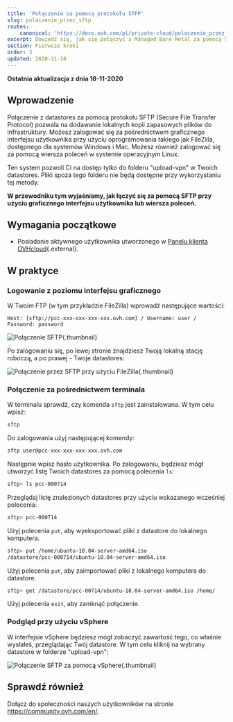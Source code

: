 ```yaml
---
title: 'Połączenie za pomocą protokołu STFP'
slug: polaczenie_przez_sftp
routes:
    canonical: 'https://docs.ovh.com/pl/private-cloud/polaczenie_przez_sftp/'
excerpt: Dowiedz się, jak się połączyć z Managed Bare Metal za pomocą SFTP
section: Pierwsze kroki
order: 3
updated: 2020-11-18
---
```


**Ostatnia aktualizacja z dnia 18-11-2020**

## Wprowadzenie

Połączenie z datastores za pomocą protokołu SFTP (Secure File Transfer Protocol) pozwala na dodawanie lokalnych kopii zapasowych plików do infrastruktury. Możesz zalogować się za pośrednictwem graficznego interfejsu użytkownika przy użyciu oprogramowania takiego jak FileZilla, dostępnego dla systemów Windows i Mac. Możesz również zalogować się za pomocą wiersza poleceń w systemie operacyjnym Linux.

Ten system pozwoli Ci na dostęp tylko do folderu "upload-vpn" w Twoich datastores. Pliki spoza tego folderu nie będą dostępne przy wykorzystaniu tej metody.

**W przewodniku tym wyjaśniamy, jak łączyć się za pomocą SFTP przy użyciu graficznego interfejsu użytkownika lub wiersza poleceń.**

## Wymagania początkowe

- Posiadanie aktywnego użytkownika utworzonego w [Panelu klienta OVHcloud](https://www.ovh.com/auth/?action=gotomanager&from=https://www.ovh.pl/&ovhSubsidiary=pl){.external}.

## W praktyce

### Logowanie z poziomu interfejsu graficznego

W Twoim FTP (w tym przykładzie FileZilla) wprowadź następujące wartości:

```
Host: [sftp://pcc-xxx-xxx-xxx-xxx.ovh.com] / Username: user / Password: password
```

![Połączenie SFTP](images/connection_sftp_filezilla_log.png){.thumbnail}

Po zalogowaniu się, po lewej stronie znajdziesz Twoją lokalną stację roboczą, a po prawej - Twoje datastores:

![Połączenie przez SFTP przy użyciu FileZilla](images/connection_sftp_filezilla.png){.thumbnail}

### Połączenie za pośrednictwem terminala

W terminalu sprawdź, czy komenda `sftp` jest zainstalowana. W tym celu wpisz:

```sh
sftp
```

Do zalogowania użyj następującej komendy:

```sh
sftp user@pcc-xxx-xxx-xxx-xxx.ovh.com
```

Następnie wpisz hasło użytkownika. Po zalogowaniu, będziesz mógł utworzyć listę Twoich datastores za pomocą polecenia `ls`:

```sh
sftp> ls pcc-000714
```

Przeglądaj listę znalezionych datastores przy użyciu wskazanego wcześniej polecenia:

```sh
sftp> pcc-000714
```

Użyj polecenia `put`, aby wyeksportować pliki z datastore do lokalnego komputera.

```sh
sftp> put /home/ubuntu-18.04-server-amd64.iso
/datastore/pcc-000714/ubuntu-18.04-server-amd64.iso  
```

Użyj polecenia `put`, aby zaimportować pliki z lokalnego komputera do datastore.

```sh
sftp> get /datastore/pcc-00714/ubuntu-18.04-server-amd64.iso /home/
```

Użyj polecenia `exit`, aby zamknąć połączenie.

### Podgląd przy użyciu vSphere

W interfejsie vSphere będziesz mógł zobaczyć zawartość tego, co właśnie wysłałeś, przeglądając Twój datastore. W tym celu kliknij na wybrany datastore w folderze "upload-vpn":

![Połączenie SFTP za pomocą vSphere](images/sftpconnection.png){.thumbnail}

## Sprawdź również

Dołącz do społeczności naszych użytkowników na stronie <https://community.ovh.com/en/>.

